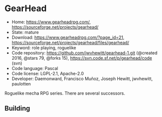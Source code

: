 # GearHead

- Home: https://www.gearheadrpg.com/, https://sourceforge.net/projects/gearhead/
- State: mature
- Download: https://www.gearheadrpg.com/?page_id=21, https://sourceforge.net/projects/gearhead/files/gearhead/
- Keyword: role playing, roguelike
- Code repository: https://github.com/jwvhewitt/gearhead-1.git (@created 2016, @stars 79, @forks 15), https://svn.code.sf.net/p/gearhead/code (svn)
- Code language: Pascal
- Code license: LGPL-2.1, Apache-2.0
- Developer: Daemonward, Francisco Muñoz, Joseph Hewitt, jwvhewitt, paulotten

Roguelike mecha RPG series.
There are several successors.

## Building
